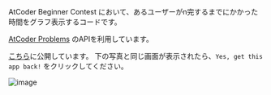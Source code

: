 AtCoder Beginner Contest において、あるユーザーがn完するまでにかかった時間をグラフ表示するコードです。

[AtCoder Problems](https://kenkoooo.com/atcoder/#/table/) のAPIを利用しています。

[こちら](https://abc-ac-time-history.streamlit.app/)に公開しています。
下の写真と同じ画面が表示されたら、`Yes, get this app back!` をクリックしてください。

![image](https://github.com/user-attachments/assets/d61b8569-1120-435c-97fc-2c337f8c39e8)

